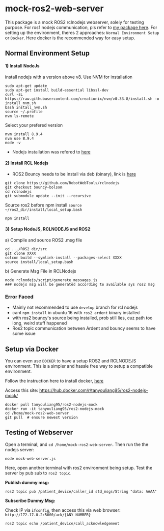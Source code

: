 # mock-ros2-web-server
This package is a mock ROS2 rclnodejs webserver, solely for testing purpose. For ros1 nodejs communication, pls refer to [my package here](https://github.com/tanyouliang95/WebPlaneVisualizer). For setting up the environment, theres 2 approaches: `Normal Environment Setup` or `Docker`. Here docker is the recommended way for easy setup.

## Normal Environment Setup

#### 1) Install NodeJs
install nodejs with a version above v8. Use NVM for installation

```
sudo apt-get update
sudo apt-get install build-essential libssl-dev
curl -sL https://raw.githubusercontent.com/creationix/nvm/v0.33.8/install.sh -o install_nvm.sh
bash install_nvm.sh
source ~/.profile
nvm ls-remote
```

Select your prefered version
```
nvm install 8.9.4
nvm use 8.9.4
node -v
```

* Nodejs installation was refered to [here](https://www.digitalocean.com/community/tutorials/how-to-install-node-js-on-ubuntu-16-04)


#### 2) Install RCL Nodejs

* ROS2 Bouncy needs to be install via deb (binary), link is [here](https://index.ros.org/doc/ros2/Linux-Install-Debians/)

```
git clone https://github.com/RobotWebTools/rclnodejs
git checkout bouncy-bolson
cd rclnodejs
git submodule update --init --recursive
```

Source ros2 before npm install `source ~/ros2_dir/install/local_setup.bash`

```
npm install
```

#### 3) Setup NodeJS, RCLNODEJS and ROS2

a) Compile and source ROS2 .msg file 
```
cd .../ROS2_dir/src
git clone XXXX
colcon build --symlink-install --packages-select XXXX
source install/local_setup.bash
```

b) Generate Msg File in RCLNodejs
```
node rclnodejs/script/generate_messages.js 
### nodejs msg will be generated according to available sys ros2 msg
```

### Error Faced

* Mainly not recommended to use `develop` branch for rcl nodejs
* cant `npm install` in ubuntu 16 with `ros2 ardent` binary installed
* with ros2 bouncy's source being installed, prob still lies, cuz path too long, weird stuff happened
* Ros2 topic communication between Ardent and bouncy seems to have some issue



## Setup via Docker

You can even use `DOCKER` to have a setup ROS2 and RCLNODEJS environment. This is a simpler and hassle free way to setup a compatible environment.

Follow the instruction here to install docker, [here](https://www.digitalocean.com/community/tutorials/how-to-install-and-use-docker-on-ubuntu-16-04)

Access this site: https://hub.docker.com/r/tanyouliang95/ros2-nodejs-mock/

```
docker pull tanyouliang95/ros2-nodejs-mock
docker run -it tanyouliang95/ros2-nodejs-mock
cd /home/mock-ros2-web-server
git pull  # ensure newest version
```


## Testing of Webserver

Open a terminal, and `cd /home/mock-ros2-web-server`. Then run the the nodejs server:

```
node mock-web-server.js
```

Here, open another terminal with ros2 environment being setup. Test the server by pub sub to `ros2 topic`. 

**Publish dummy msg:**

```
ros2 topic pub /patient_device/caller_id std_msgs/String "data: AAAA"
```

**Subscribe Dummy Msg:**

Check IP via `ifconfig`, then access this via web browser: `http://172.17.0.2:5000/ack/{ANY NUMBER}`

```
ros2 topic echo /patient_device/call_acknowledgement
```

